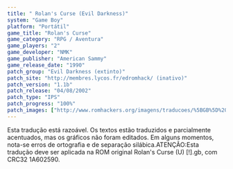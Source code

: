 ```yaml
---
title: " Rolan's Curse (Evil Darkness)"
system: "Game Boy"
platform: "Portátil"
game_title: "Rolan's Curse"
game_category: "RPG / Aventura"
game_players: "2"
game_developer: "NMK"
game_publisher: "American Sammy"
game_release_date: "1990"
patch_group: "Evil Darkness (extinto)"
patch_site: "http://membres.lycos.fr/edromhack/ (inativo)"
patch_version: "1.1b"
patch_release: "04/08/2002"
patch_type: "IPS"
patch_progress: "100%"
patch_images: ["http://www.romhackers.org/imagens/traducoes/%5BGB%5D%20Rolan's%20Curse%20-%20Evil%20Darkness%20-%2001.png","http://www.romhackers.org/imagens/traducoes/%5BGB%5D%20Rolan's%20Curse%20-%20Evil%20Darkness%20-%2002.png","http://www.romhackers.org/imagens/traducoes/%5BGB%5D%20Rolan's%20Curse%20-%20Evil%20Darkness%20-%2003.png"]
---
```

Esta tradução está razoável. Os textos estão traduzidos e parcialmente acentuados, mas os gráficos não foram editados. Em alguns momentos, nota-se erros de ortografia e de separação silábica.ATENÇÃO:Esta tradução deve ser aplicada na ROM original Rolan's Curse (U) [!].gb, com CRC32 1A602590.
